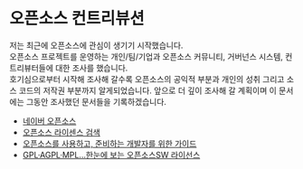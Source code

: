 # 오픈소스 컨트리뷰션

저는 최근에 오픈소스에 관심이 생기기 시작했습니다.  
오픈소스 프로젝트를 운영하는 개인/팀/기업과 오픈소스 커뮤니티, 거버넌스 시스템, 컨트리뷰터들에 대한 조사를 했습니다.  
호기심으로부터 시작해 조사해 갈수록 오픈소스의 공익적 부분과 개인의 성취 그리고 소스 코드의 저작권 부분까지 알게되었습니다. 앞으로 더 깊이 조사해 갈 계획이며 이 문서에는 그동안 조사했던 문서들을 기록하겠습니다.

- [네이버 오픈소스](https://naver.github.io/OpenSourceGuide/book/)
- [오픈소스 라이센스 검색](https://choosealicense.com/)
- [오픈소스를 사용하고, 준비하는 개발자를 위한 가이드](https://www.slideshare.net/ifkakao/ss-113145564)
- [GPL·AGPL·MPL…한눈에 보는 오픈소스SW 라이선스](http://www.bloter.net/archives/209318)
